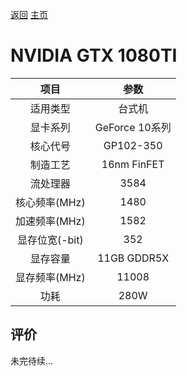 [返回](../../)  [主页](https://github.com/93Alliance/diy-pc/)
# NVIDIA GTX 1080TI

| 项目 | 参数 |
| :------: | :------: |
|适用类型 | 台式机|
|显卡系列| GeForce 10系列|
|核心代号|GP102-350 |
|制造工艺| 16nm FinFET |
|流处理器| 3584 |
|核心频率(MHz)| 1480 |
|加速频率(MHz)|1582 |
|显存位宽(-bit)| 352 |
|显存容量| 11GB GDDR5X |
|显存频率(MHz)| 11008 |
|功耗|280W |

## 评价

 未完待续...